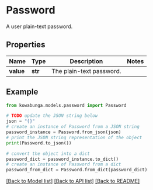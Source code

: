 # Password

A user plain-text password.

## Properties

Name | Type | Description | Notes
------------ | ------------- | ------------- | -------------
**value** | **str** | The plain-text password. | 

## Example

```python
from kowabunga.models.password import Password

# TODO update the JSON string below
json = "{}"
# create an instance of Password from a JSON string
password_instance = Password.from_json(json)
# print the JSON string representation of the object
print(Password.to_json())

# convert the object into a dict
password_dict = password_instance.to_dict()
# create an instance of Password from a dict
password_from_dict = Password.from_dict(password_dict)
```
[[Back to Model list]](../README.md#documentation-for-models) [[Back to API list]](../README.md#documentation-for-api-endpoints) [[Back to README]](../README.md)


